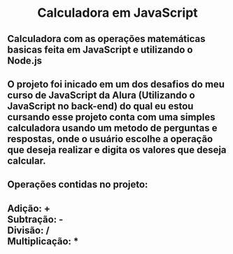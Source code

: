 <h1 align="center"> Calculadora em JavaScript </h1>
<h2> Calculadora com as operações matemáticas basicas feita em JavaScript e utilizando o Node.js<h2>
<p> O projeto foi inicado em um dos desafios do meu curso de JavaScript da Alura (Utilizando o JavaScript no back-end) do qual eu estou cursando
esse projeto conta com uma simples calculadora usando um metodo de perguntas e respostas, onde o usuário escolhe a operação que deseja realizar
e digita os valores que deseja calcular.<p>
<h2> Operações contidas no projeto:<h2>
 <p>Adição: + <br>Subtração: - <br>Divisão: / <br>Multiplicação: *<p>
    
